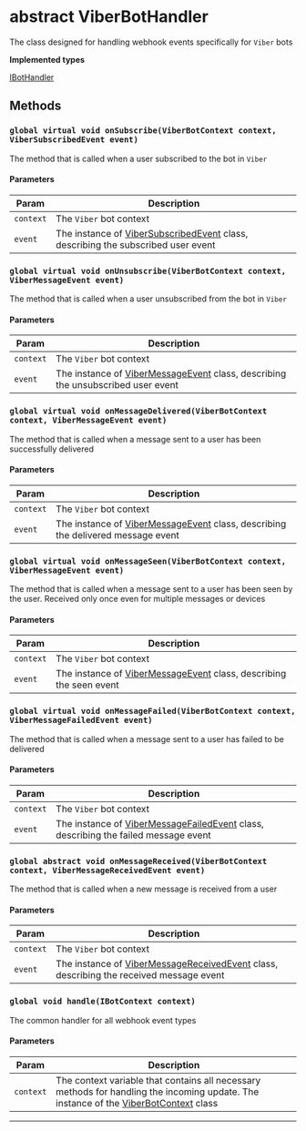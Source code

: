 # abstract ViberBotHandler

The class designed for handling webhook events specifically for `Viber` bots

**Implemented types**

[IBotHandler](/types/Interfaces/IBotHandler.md)

## Methods

### `global virtual void onSubscribe(ViberBotContext context, ViberSubscribedEvent event)`

The method that is called when a user subscribed to the bot in `Viber`

#### Parameters

| Param     | Description                                                                                                                |
| --------- | -------------------------------------------------------------------------------------------------------------------------- |
| `context` | The `Viber` bot context                                                                                                    |
| `event`   | The instance of [ViberSubscribedEvent](/types/Classes/ViberSubscribedEvent.md) class, describing the subscribed user event |

### `global virtual void onUnsubscribe(ViberBotContext context, ViberMessageEvent event)`

The method that is called when a user unsubscribed from the bot in `Viber`

#### Parameters

| Param     | Description                                                                                                            |
| --------- | ---------------------------------------------------------------------------------------------------------------------- |
| `context` | The `Viber` bot context                                                                                                |
| `event`   | The instance of [ViberMessageEvent](/types/Classes/ViberMessageEvent.md) class, describing the unsubscribed user event |

### `global virtual void onMessageDelivered(ViberBotContext context, ViberMessageEvent event)`

The method that is called when a message sent to a user has been successfully delivered

#### Parameters

| Param     | Description                                                                                                            |
| --------- | ---------------------------------------------------------------------------------------------------------------------- |
| `context` | The `Viber` bot context                                                                                                |
| `event`   | The instance of [ViberMessageEvent](/types/Classes/ViberMessageEvent.md) class, describing the delivered message event |

### `global virtual void onMessageSeen(ViberBotContext context, ViberMessageEvent event)`

The method that is called when a message sent to a user has been seen by the user. Received only once even for multiple messages or devices

#### Parameters

| Param     | Description                                                                                               |
| --------- | --------------------------------------------------------------------------------------------------------- |
| `context` | The `Viber` bot context                                                                                   |
| `event`   | The instance of [ViberMessageEvent](/types/Classes/ViberMessageEvent.md) class, describing the seen event |

### `global virtual void onMessageFailed(ViberBotContext context, ViberMessageFailedEvent event)`

The method that is called when a message sent to a user has failed to be delivered

#### Parameters

| Param     | Description                                                                                                                     |
| --------- | ------------------------------------------------------------------------------------------------------------------------------- |
| `context` | The `Viber` bot context                                                                                                         |
| `event`   | The instance of [ViberMessageFailedEvent](/types/Classes/ViberMessageFailedEvent.md) class, describing the failed message event |

### `global abstract void onMessageReceived(ViberBotContext context, ViberMessageReceivedEvent event)`

The method that is called when a new message is received from a user

#### Parameters

| Param     | Description                                                                                                                           |
| --------- | ------------------------------------------------------------------------------------------------------------------------------------- |
| `context` | The `Viber` bot context                                                                                                               |
| `event`   | The instance of [ViberMessageReceivedEvent](/types/Classes/ViberMessageReceivedEvent.md) class, describing the received message event |

### `global void handle(IBotContext context)`

The common handler for all webhook event types

#### Parameters

| Param     | Description                                                                                                                                                               |
| --------- | ------------------------------------------------------------------------------------------------------------------------------------------------------------------------- |
| `context` | The context variable that contains all necessary methods for handling the incoming update. The instance of the [ViberBotContext](/types/Classes/ViberBotContext.md) class |

---

